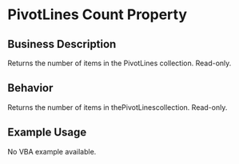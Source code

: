 # PivotLines Count Property

## Business Description
Returns the number of items in the PivotLines collection. Read-only.

## Behavior
Returns the number of items in thePivotLinescollection. Read-only.

## Example Usage
No VBA example available.